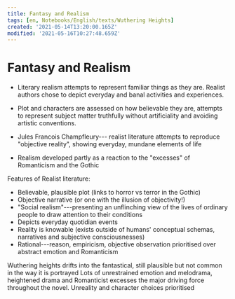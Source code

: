 ```yaml
---
title: Fantasy and Realism
tags: [en, Notebooks/English/texts/Wuthering Heights]
created: '2021-05-14T13:20:00.165Z'
modified: '2021-05-16T10:27:48.659Z'
---
```


# Fantasy and Realism
- Literary realism attempts to represent familiar things as they are. Realist authors chose to depict everyday and banal activities and experiences.

- Plot and characters are assessed on how believable they are, attempts to represent subject matter truthfully without artificiality and avoiding artistic conventions.

- Jules Francois Champfleury--- realist literature attempts to reproduce "objective reality", showing everyday, mundane elements of life

- Realism developed partly as a reaction to the "excesses" of Romanticism and the Gothic

Features of Realist literature:
- Believable, plausible plot (links to horror vs terror in the Gothic)
- Objective narrative (or one with the illusion of objectivity!)
- "Social realism"---presenting an unflinching view of the lives of ordinary people to draw attention to their conditions
- Depicts everyday quotidian events
- Reality is knowable (exists outside of humans' conceptual schemas, narratives and subjective consciousnesses)
- Rational---reason, empiricism, objective observation prioritised over abstract emotion and Romanticism

Wuthering heights drifts into the fantastical, still plausible but not common in the way it is portrayed
Lots of unrestrained emotion and melodrama, heightened drama and Romanticist excesses the major driving force throughout the novel.
Unreality and character choices prioritised


